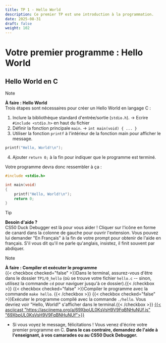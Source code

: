 ```yaml
---
title: TP 1 - Hello World
description: Ce premier TP est une introduction à la programmation.
date: 2025-08-31
draft: false
weight: 102
---
```


# Votre premier programme : Hello World

## Hello World en C    

> [!note]  
> **À faire : Hello World**  
> Trois étapes sont nécessaires pour créer un Hello World en langage C : 
> 1. Inclure la bibliothèque standard d'entrée/sortie (`stdio.h`). -> Ecrire `#include <stdio.h>` en haut du fichier
> 2. Définir la fonction principale `main`. -> `int main(void) { ... }`
> 3. Utiliser la fonction `printf` à l'intérieur de la fonction main pour afficher le message.
> 	```c
>   printf("Hello, World!\n");
>   ```
> 4. Ajouter `return 0;` à la fin pour indiquer que le programme est terminé.

Votre programme devra donc ressembler à ça : 
```c
#include <stdio.h>

int main(void)
{
    printf("Hello, World!\n");
    return 0;
}
```

> [!tip]  
> **Besoin d'aide ?**  
> CS50 Duck Debugger est là pour vous aider ! 
> Cliquer sur l'icône en forme de canard dans la colonne de gauche pour ouvrir l'extension.
> Vous pouvez lui demander "En Français" à la fin de votre prompt pour obtenir de l'aide en français.  S'il vous dit qu'il ne parle qu'anglais, insistez, il finit souvent par abdiquer.



> [!note]  
> **À faire : Compiler et exécuter le programme**  
> {{< checkbox checked="false" >}}Dans le terminal, assurez-vous d'être dans le dossier `TP1/0_hello` (où se trouve votre fichier `hello.c` -- sinon, utilisez la commande `cd` pour naviguer jusqu'à ce dossier).{{< /checkbox >}}
> {{< checkbox checked="false" >}}Compiler le programme avec la commande `make hello`. {{< /checkbox >}}
> {{< checkbox checked="false" >}}Exécuter le programme compilé avec la commande `./hello`. Vous devriez voir "Hello, World!" s'afficher dans le terminal.{{< /checkbox >}}
> [{{< asciicast "https://asciinema.org/a/69XbpUL0KsVsH9V9FqBNHuNUf.js" "69XbpUL0KsVsH9V9FqBNHuNUf">}}](https://asciinema.org/a/69XbpUL0KsVsH9V9FqBNHuNUf)
> - Si vous voyez le message, félicitations ! Vous venez d'écrire   votre premier programme en C. **Dans le cas contraire, demandez de l'aide à l'enseignant, à vos camarades ou au CS50 Duck Debugger.**